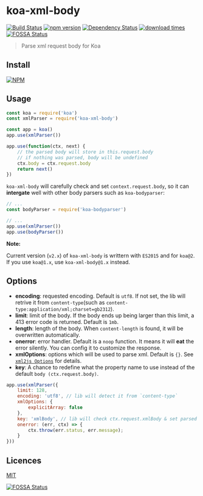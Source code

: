 # koa-xml-body

[![Build Status](https://travis-ci.org/creeperyang/koa-xml-body.svg?branch=master)](https://travis-ci.org/creeperyang/koa-xml-body)
[![npm version](https://badge.fury.io/js/koa-xml-body.svg)](https://badge.fury.io/js/koa-xml-body)
[![Dependency Status](https://david-dm.org/creeperyang/koa-xml-body.svg)](https://david-dm.org/creeperyang/koa-xml-body)
[![download times](https://img.shields.io/npm/dm/koa-xml-body.svg)](https://www.npmjs.com/package/koa-xml-body)
[![FOSSA Status](https://app.fossa.io/api/projects/git%2Bgithub.com%2Fcreeperyang%2Fkoa-xml-body.svg?type=shield)](https://app.fossa.io/projects/git%2Bgithub.com%2Fcreeperyang%2Fkoa-xml-body?ref=badge_shield)

> Parse xml request body for Koa

## Install

[![NPM](https://nodei.co/npm/koa-xml-body.png?downloads=true&downloadRank=true&stars=true)](https://nodei.co/npm/koa-xml-body/)

## Usage

```js
const koa = require('koa')
const xmlParser = require('koa-xml-body')

const app = koa()
app.use(xmlParser())

app.use(function(ctx, next) {
    // the parsed body will store in this.request.body
    // if nothing was parsed, body will be undefined
    ctx.body = ctx.request.body
    return next()
})
```

`koa-xml-body` will carefully check and set `context.request.body`, so it can **intergate** well with other body parsers such as `koa-bodyparser`:

```js
// ...
const bodyParser = require('koa-bodyparser')

// ...
app.use(xmlParser())
app.use(bodyParser())
```

**Note:**

Current version (`v2.x`) of `koa-xml-body` is writtern with `ES2015` and for `koa@2`. If you use `koa@1.x`, use `koa-xml-body@1.x` instead.


## Options

- **encoding**: requested encoding. Default is `utf8`. If not set, the lib will retrive it from `content-type`(such as `content-type:application/xml;charset=gb2312`).
- **limit**: limit of the body. If the body ends up being larger than this limit, a 413 error code is returned. Default is `1mb`.
- **length**: length of the body. When `content-length` is found, it will be overwritten automatically.
- **onerror**: error handler. Default is a `noop` function. It means it will **eat** the error silently. You can config it to customize the response.
- **xmlOptions**: options which will be used to parse xml. Default is `{}`. See [`xml2js Options`](https://github.com/Leonidas-from-XIV/node-xml2js#options) for details.
- **key**: A chance to redefine what the property name to use instead of the default `body (ctx.request.body)`.

```js
app.use(xmlParser({
    limit: 128,
    encoding: 'utf8', // lib will detect it from `content-type`
    xmlOptions: {
        explicitArray: false
    },
    key: 'xmlBody', // lib will check ctx.request.xmlBody & set parsed data to it.
    onerror: (err, ctx) => {
        ctx.throw(err.status, err.message);
    }
}))
```

## Licences

[MIT](LICENSE)

[![FOSSA Status](https://app.fossa.io/api/projects/git%2Bgithub.com%2Fcreeperyang%2Fkoa-xml-body.svg?type=large)](https://app.fossa.io/projects/git%2Bgithub.com%2Fcreeperyang%2Fkoa-xml-body?ref=badge_large)